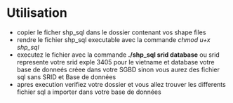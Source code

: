 # Utilisation 
- copier le ficher shp_sql dans le dossier contenant vos shape files 
- rendre le fichier shp_sql executable avec la commande *chmod u+x shp_sql*
- executez le fichier avec la commande **./shp_sql srid  database** ou srid represente votre srid exple 3405 pour le vietname et database votre base de donneés créee dans votre SGBD sinon vous aurez des fichier sql sans SRID et Base de données
- apres execution verifiez votre dossier et vous allez trouver les differents fichier sql a importer dans votre base de données

